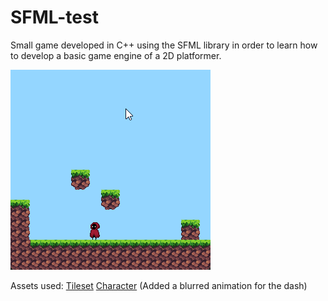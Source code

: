# SFML-test

Small game developed in C++ using the SFML library in order to learn how to develop a basic game engine of a 2D platformer. 

![](assets/readme/welcomegif.gif)

Assets used:
[Tileset](https://anokolisa.itch.io/basic-140-tiles-grassland-and-mines)
[Character](https://penzilla.itch.io/hooded-protagonist) (Added a blurred animation for the dash)
